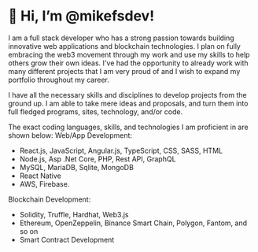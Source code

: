 # 👋 Hi, I’m @mikefsdev!

I am a full stack developer who has a strong passion towards building innovative web applications and blockchain technologies. I plan on fully embracing the web3 movement through my work and use my skills to help others grow their own ideas. I've had the opportunity to already work with many different projects that I am very proud of and I wish to expand my portfolio throughout my career.

I have all the necessary skills and disciplines to develop projects from the ground up. I am able to take mere ideas and proposals, and turn them into full fledged programs, sites, technology, and/or code.

The exact coding languages, skills, and technologies I am proficient in are shown below: Web/App Development: 

- React.js, JavaScript, Angular.js, TypeScript, CSS, SASS, HTML 
- Node.js, Asp .Net Core, PHP, Rest API, GraphQL 
- MySQL, MariaDB, Sqlite, MongoDB
- React Native 
- AWS, Firebase.

Blockchain Development: 

- Solidity, Truffle, Hardhat, Web3.js 
- Ethereum, OpenZeppelin, Binance Smart Chain, Polygon, Fantom, and so on 
- Smart Contract Development

